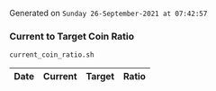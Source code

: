Generated on `Sunday 26-September-2021 at 07:42:57`

### Current to Target Coin Ratio
`current_coin_ratio.sh`

Date|Current|Target|Ratio
---|---|---|---
